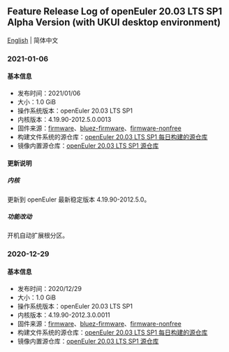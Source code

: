 ## Feature Release Log of openEuler 20.03 LTS SP1 Alpha Version (with UKUI desktop environment)

[English](./changelog-20.03-LTS-SP1-UKUI.en.md) | 简体中文

### 2021-01-06

#### 基本信息

- 发布时间：2021/01/06
- 大小：1.0 GiB
- 操作系统版本：openEuler 20.03 LTS SP1
- 内核版本：4.19.90-2012.5.0.0013
- 固件来源：[firmware](https://github.com/raspberrypi/firmware)、[bluez-firmware](https://github.com/RPi-Distro/bluez-firmware)、[firmware-nonfree](https://github.com/RPi-Distro/firmware-nonfree)
- 构建文件系统的源仓库：[openEuler 20.03 LTS SP1 每日构建的源仓库](http://119.3.219.20:82/openEuler:/20.03:/LTS:/SP1/standard_aarch64/aarch64/)
- 镜像内置源仓库：[openEuler 20.03 LTS SP1 源仓库](https://gitee.com/src-openeuler/openEuler-repos/blob/openEuler-20.03-LTS-SP1/generic.repo)

#### 更新说明

##### 内核

更新到 openEuler 最新稳定版本 4.19.90-2012.5.0。

##### 功能改动

开机自动扩展根分区。

### 2020-12-29

#### 基本信息

- 发布时间：2020/12/29
- 大小：1.0 GiB
- 操作系统版本：openEuler 20.03 LTS SP1
- 内核版本：4.19.90-2012.3.0.0011
- 固件来源：[firmware](https://github.com/raspberrypi/firmware)、[bluez-firmware](https://github.com/RPi-Distro/bluez-firmware)、[firmware-nonfree](https://github.com/RPi-Distro/firmware-nonfree)
- 构建文件系统的源仓库：[openEuler 20.03 LTS SP1 每日构建的源仓库](http://119.3.219.20:82/openEuler:/20.03:/LTS:/SP1/standard_aarch64/aarch64/)
- 镜像内置源仓库：[openEuler 20.03 LTS SP1 源仓库](https://gitee.com/src-openeuler/openEuler-repos/blob/openEuler-20.03-LTS-SP1/generic.repo)